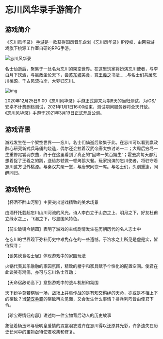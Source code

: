 # **忘川风华录手游简介**

## 游戏简介

《忘川风华录》 [手游](https://baike.baidu.com/item/手游/7386749)是一款获得国风音乐企划《忘川风华录》IP授权，由网易游戏旗下桃源工作室自研的RPG手游。

![忘川风华录](https://bkimg.cdn.bcebos.com/pic/908fa0ec08fa513d269754f7362142fbb2fb431673cc?x-bce-process=image/resize,m_lfit,w_536,limit_1)

名士仙逝后，聚集于一处名为忘川的架空世界。在这里玩家将扮演忘川使者，与李白月下饮酒，与嬴政坐论天下，尝[苏东坡](https://baike.baidu.com/item/苏东坡/53970)美食，赏[王羲之](https://baike.baidu.com/item/王羲之/127554)书法……与名士们共居忘川桃源。千古风流拍岸，大梦归忘川。 

![img](https://bkimg.cdn.bcebos.com/pic/78310a55b319ebc4b7454b33596cd8fc1e178a82b84d?x-bce-process=image/watermark,image_d2F0ZXIvYmFpa2U4MA==,g_7,xp_5,yp_5)

2020年12月25日9:00《忘川风华录》手游正式迎来为期8天的当归测试，为iOS/安卓不计费删档测试，2021年1月1日16:00结束，测试期间服务器将全天开放。《忘川风华录》手游于2021年3月19日正式开启公测。

## 游戏背景

游戏发生在一个架空世界——忘川，名士们仙逝后聚集于此。在忘川可以看到嬴政醉心研究新式兵马俑的烧造，偶尔还会拉着汉武帝唐太宗讨论一二；大周后穷尽一生重修霓裳羽衣曲，终于在这里看到了真正的“回眸一笑百媚生”；霍去病每天都幻想着捉了王羲之的鹅，送给苏轼做一顿烤鹅大餐。玩家扮演的忘川使者，将驻守着忘川这方世外桃源。与秦汉共聚一堂，与唐宋同饮一席。与名士们，久别重逢，同醉同归。

## 游戏特色

【杯酒不醉山河醉】主要突出游戏精致的美术场景

由酒杯托载起忘川山川河流的风光，诗人李白立于山峦之上、明月之下，好友杜甫立绿水之上，飞瀑之下，尽显国风特色。

【前尘破镜今朝圆】表明了游戏的主线剧情发生在历朝历代的名人志士中 

在忘川的世界观下弥补历史中难免存在的一些遗憾。于洛水之上所见是虚是实，皆待探寻；

【谈笑炊食名士居】体现游戏中的家园玩法

火锅代表其乐融融的家园氛围，精致的楼宇和家具赋予个性化的配置空间。使君在此谈笑有鸿儒，亦可与忘川名士互动；

【天命宿敌论高下】意指游戏中的战斗机制和氛围

天下纷争莫若棋局一场，战场上并肩作战的是有知交羁绊的天命，亦或是不相上下的宿敌？当[楚汉争霸](https://baike.baidu.com/item/楚汉争霸/2273953)的宿敌再次见面，又会发生什么事情？排兵列阵皆由使君下令。

【珍宝寄情归府邸】讲述每一件宝物背后动人的历史故事

象征着杨玉环与唐明皇爱情的霓裳羽衣或许在忘川得以还原其光彩，许多遗失在历史长河中的宝物亟待使君收集和修复。